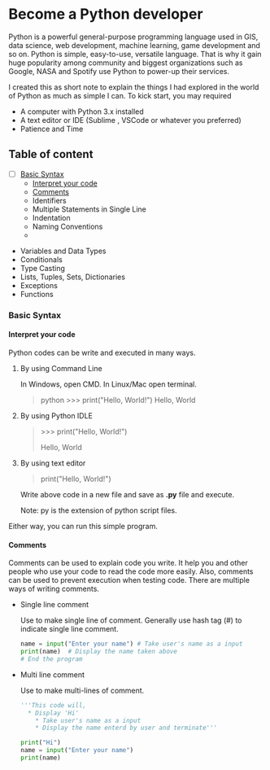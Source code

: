 # Become a Python developer

Python is a powerful general-purpose programming language used in GIS, data science, web development, machine learning, game development and so on. Python is simple, easy-to-use, versatile language. That is why it gain huge popularity among community and biggest organizations such as Google, NASA and Spotify use Python to power-up their services.

I created this as short note to explain the things I had explored in the world of Python as much as simple I can. To kick start, you may required

* A computer with Python 3.x installed
* A text editor or IDE (Sublime , VSCode or whatever you preferred)
* Patience and Time

## Table of content

- [ ] [Basic Syntax](#basic-syntax)
   - [Interpret your code](#interpret-your-code)
   - [Comments](#comments)
   - Identifiers
   - Multiple Statements in Single Line
   - Indentation
   - Naming Conventions
   - 
   
- Variables and Data Types
- Conditionals
- Type Casting
- Lists, Tuples, Sets, Dictionaries
- Exceptions
- Functions

### Basic Syntax

#### Interpret your code

Python codes can be write and executed in many ways.

1. By using Command Line

   In Windows, open CMD. In Linux/Mac open terminal.
   > python
   > \>>> print("Hello, World!")
   > Hello, World
   
2. By using Python IDLE

   > \>>> print("Hello, World!")
   >
   > Hello, World

3. By using text editor

   > print("Hello, World!")

   Write above code in a new file and save as **.py** file and execute.
   
   Note: py is the extension of python script files.

Either way, you can run this simple program. 



#### Comments

Comments can be used to explain code you write. It help you and other people who use your code to read the code more easily. Also, comments can be used to prevent execution when testing code. There are multiple ways of writing comments.

- Single line comment

  Use to make single line of comment. Generally use hash tag (#) to indicate single line comment.
  
  ```python
  name = input("Enter your name") # Take user's name as a input
  print(name)  # Display the name taken above
  # End the program
  ```
  
  
  
- Multi line comment

  Use to make multi-lines of comment.

  ```python
  '''This code will,
  	* Display 'Hi'
      * Take user's name as a input 
      * Display the name enterd by user and terminate'''
  
  print("Hi")
  name = input("Enter your name")
  print(name)
  ```
